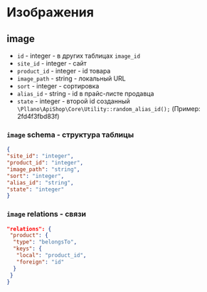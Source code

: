 # Изображения
## image
- `id` - integer - в других таблицах `image_id`
- `site_id` - integer - сайт
- `product_id` - integer - id товара
- `image_path` - string - локальный URL
- `sort` - integer - сортировка
- `alias_id` - string - id в прайс-листе продавца
- `state` - integer - второй id созданный `\Pllano\ApiShop\Core\Utility::random_alias_id();` (Пример: 2fd4f3fbd83f)
### `image` schema - структура таблицы
```json
{
"site_id": "integer",
"product_id": "integer",
"image_path": "string",
"sort": "integer",
"alias_id": "string",
"state": "integer"
}
```
### `image` relations - связи
```json
"relations": {
 "product": {
  "type": "belongsTo",
  "keys": {
   "local": "product_id",
   "foreign": "id"
  }
 }
}
```
